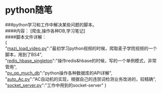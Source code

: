 # python随笔
###python学习和工作中解决某些问题的脚本。</br>
####内容：
[爬虫,操作各种DB,学习笔记]</br>
####脚本文件详解：</br>
{</br>
"[mazi_load_video.py](https://github.com/leizhu900516/python-/blob/master/mazi_load_video.py)":"最初学习python视频的时候，爬取麦子学院视频的一个脚本，用到了BS4",</br>
"[redis_hbase_singleton](https://github.com/leizhu900516/python-/blob/master/redis_hbase_singleton)":"操作redis&hbase的时候，写的一个单例模式，非常管用",</br>
"[py_op_much_db](https://github.com/leizhu900516/python-/blob/master/py_op_much_db)":"python操作各种数据库的API详解",</br>
"[auto_Ac.py](https://github.com/leizhu900516/python-/blob/master/auto_Ac.py)":"AC自动机的实现，根据自己的违禁词检测业务改进的，较精确",</br>
"[socket_server.py](https://github.com/leizhu900516/python-/blob/master/socket_server.py)":"工作中用到的socket-server"
}

